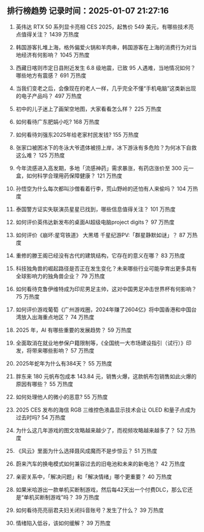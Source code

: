
## 排行榜趋势 记录时间：2025-01-07 21:27:16
  
  1. 英伟达 RTX 50 系列显卡亮相 CES 2025，起售价 549 美元，有哪些技术亮点值得关注？ 1439 万热度
    
  2. 韩国游客扎堆上海，格外偏爱火锅和羊肉串，韩国游客在上海的消费行为对当地经济有何影响？ 1045 万热度
    
  3. 西藏日喀则市定日县附近发生 6.8 级地震，已致 95 人遇难，当地情况如何？哪些地方有震感？ 691 万热度
    
  4. 当我们变老之后，会像现在的老人一样，几乎完全不懂“手机电脑”这类新出现的电子产品吗？ 497 万热度
    
  5. 初中的儿子迷上了画架空地图，大家看看怎么样？ 225 万热度
    
  6. 如何看待广东肥娟小吃? 168 万热度
    
  7. 如何看待刘强东2025年给老家村民发钱? 155 万热度
    
  8. 张家口被困冰下的冬泳大爷遗体被捞上岸，冰下游泳有多危险？为何冰下自救这么难？ 125 万热度
    
  9. 今年流感进入高发期，多地「流感神药」需求暴涨，有药店涨价至 300 元一盒，如何科学合理用药保障健康？ 121 万热度
    
  10. 孙悟空为什么每次都叫沙僧看着行李，荒山野岭的还怕有人来偷吗？ 104 万热度
    
  11. 泰国警方证实失联演员星星已找到，哪些信息值得关注？ 101 万热度
    
  12. 如何评价英伟达新发布的桌面AI超级电脑project digits？ 97 万热度
    
  13. 如何评价《崩坏:星穹铁道》 大黑塔 千星纪游PV:「群星静默如谜」？ 87 万热度
    
  14. 重修的滕王阁已经没有古代的建筑结构，它存在的意义在哪？ 83 万热度
    
  15. 科技独角兽的崛起路径是否正在发生变化？未来哪些行业可能孕育出更多具有全球影响力的独角兽企业？ 79 万热度
    
  16. 如何看待克鲁伊维特成为印尼男足主帅，这对中国男足冲击世界杯有何影响？ 75 万热度
    
  17. 如何评价游戏葡萄《广州游戏圈，2024年赚了2604亿》将中国香港和中国台湾放入出海重点地区？ 74 万热度
    
  18. 2025 年，AI 有哪些重要的发展趋势？ 59 万热度
    
  19. 全面取消在就业地参保户籍限制等，《全国统一大市场建设指引（试行）》印发，将带来哪些影响？ 57 万热度
    
  20. 2025年蛇年为什么有384天？ 55 万热度
    
  21. 胖东来 180 元帆布包成本 143.84 元，销售火爆，这款帆布包销售如此火爆的原因有哪些？ 55 万热度
    
  22. 如何处理他人的微小的恶意? 55 万热度
    
  23. 2025 CES 发布的海信 RGB 三维控色液晶显示技术会让 OLED 和量子点成为过去时吗? 54 万热度
    
  24. 为什么这几年游戏的图文攻略越来越少了，而视频攻略越来越多了？ 52 万热度
    
  25. 《风云》里面为什么选择聂风成魔而不是步惊云？ 51 万热度
    
  26. 蔚来汽车的换电模式如何兼容过去的旧电池和未来的新电池？ 42 万热度
    
  27. 亲密关系中，「解决问题」和「解决情绪」哪个更重要？ 40 万热度
    
  28. 如果米哈游出一款单机买断制游戏，然后每42天出一个付费DLC，那么它还是“单机买断制游戏”吗？ 39 万热度
    
  29. 如何看待亮亮丽君夫妇关闭抖音账号？发生了什么？ 39 万热度
    
  30. 情绪陷入低谷，该如何缓解？ 39 万热度
    